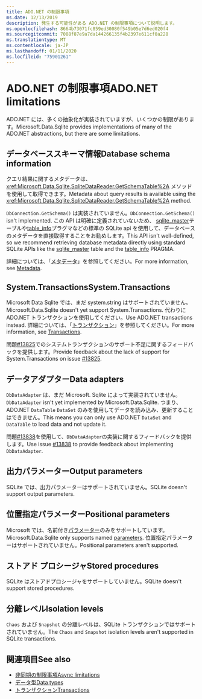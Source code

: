 ```yaml
---
title: ADO.NET の制限事項
ms.date: 12/13/2019
description: 発生する可能性がある ADO.NET の制限事項について説明します。
ms.openlocfilehash: 8664b73071fc859ed30080f549b05e7d6ed020f4
ms.sourcegitcommit: 7088f87e9a7da144266135f4b2397e611cf0a228
ms.translationtype: MT
ms.contentlocale: ja-JP
ms.lasthandoff: 01/11/2020
ms.locfileid: "75901261"
---
```

# <a name="adonet-limitations"></a><span data-ttu-id="f8a69-103">ADO.NET の制限事項</span><span class="sxs-lookup"><span data-stu-id="f8a69-103">ADO.NET limitations</span></span>

<span data-ttu-id="f8a69-104">ADO.NET には、多くの抽象化が実装されていますが、いくつかの制限があります。</span><span class="sxs-lookup"><span data-stu-id="f8a69-104">Microsoft.Data.Sqlite provides implementations of many of the ADO.NET abstractions, but there are some limitations.</span></span>

## <a name="database-schema-information"></a><span data-ttu-id="f8a69-105">データベーススキーマ情報</span><span class="sxs-lookup"><span data-stu-id="f8a69-105">Database schema information</span></span>

<span data-ttu-id="f8a69-106">クエリ結果に関するメタデータは、<xref:Microsoft.Data.Sqlite.SqliteDataReader.GetSchemaTable%2A> メソッドを使用して取得できます。</span><span class="sxs-lookup"><span data-stu-id="f8a69-106">Metadata about query results is available using the <xref:Microsoft.Data.Sqlite.SqliteDataReader.GetSchemaTable%2A> method.</span></span>

<span data-ttu-id="f8a69-107">`DbConnection.GetSchema()` は実装されていません。</span><span class="sxs-lookup"><span data-stu-id="f8a69-107">`DbConnection.GetSchema()` isn't implemented.</span></span> <span data-ttu-id="f8a69-108">この API は明確に定義されていないため、 [sqlite_master](https://www.sqlite.org/fileformat.html#storage_of_the_sql_database_schema)テーブルや[table_info](https://www.sqlite.org/pragma.html#pragma_table_info)プラグマなどの標準の SQLite api を使用して、データベースのメタデータを直接取得することをお勧めします。</span><span class="sxs-lookup"><span data-stu-id="f8a69-108">This API isn't well-defined, so we recommend retrieving database metadata directly using standard SQLite APIs like the [sqlite_master](https://www.sqlite.org/fileformat.html#storage_of_the_sql_database_schema) table and the [table_info](https://www.sqlite.org/pragma.html#pragma_table_info) PRAGMA.</span></span>

<span data-ttu-id="f8a69-109">詳細については、「[メタデータ](metadata.md)」を参照してください。</span><span class="sxs-lookup"><span data-stu-id="f8a69-109">For more information, see [Metadata](metadata.md).</span></span>

## <a name="systemtransactions"></a><span data-ttu-id="f8a69-110">System.Transactions</span><span class="sxs-lookup"><span data-stu-id="f8a69-110">System.Transactions</span></span>

<span data-ttu-id="f8a69-111">Microsoft Data Sqlite では、まだ system.string はサポートされていません。</span><span class="sxs-lookup"><span data-stu-id="f8a69-111">Microsoft.Data.Sqlite doesn't yet support System.Transactions.</span></span> <span data-ttu-id="f8a69-112">代わりに ADO.NET トランザクションを使用してください。</span><span class="sxs-lookup"><span data-stu-id="f8a69-112">Use ADO.NET transactions instead.</span></span> <span data-ttu-id="f8a69-113">詳細については、「[トランザクション](transactions.md)」を参照してください。</span><span class="sxs-lookup"><span data-stu-id="f8a69-113">For more information, see [Transactions](transactions.md).</span></span>

<span data-ttu-id="f8a69-114">問題[#13825](https://github.com/dotnet/efcore/issues/13825)でのシステムトランザクションのサポート不足に関するフィードバックを提供します。</span><span class="sxs-lookup"><span data-stu-id="f8a69-114">Provide feedback about the lack of support for System.Transactions on issue [#13825](https://github.com/dotnet/efcore/issues/13825).</span></span>

## <a name="data-adapters"></a><span data-ttu-id="f8a69-115">データアダプター</span><span class="sxs-lookup"><span data-stu-id="f8a69-115">Data adapters</span></span>

<span data-ttu-id="f8a69-116">`DbDataAdapter` は、まだ Microsoft. Sqlite によって実装されていません。</span><span class="sxs-lookup"><span data-stu-id="f8a69-116">`DbDataAdapter` isn't yet implemented by Microsoft.Data.Sqlite.</span></span> <span data-ttu-id="f8a69-117">つまり、ADO.NET `DataTable` `DataSet` のみを使用してデータを読み込み、更新することはできません。</span><span class="sxs-lookup"><span data-stu-id="f8a69-117">This means you can only use ADO.NET `DataSet` and `DataTable` to load data and not update it.</span></span>

<span data-ttu-id="f8a69-118">問題[#13838](https://github.com/dotnet/efcore/issues/13838)を使用して、`DbDataAdapter`の実装に関するフィードバックを提供します。</span><span class="sxs-lookup"><span data-stu-id="f8a69-118">Use issue [#13838](https://github.com/dotnet/efcore/issues/13838) to provide feedback about implementing `DbDataAdapter`.</span></span>

## <a name="output-parameters"></a><span data-ttu-id="f8a69-119">出力パラメーター</span><span class="sxs-lookup"><span data-stu-id="f8a69-119">Output parameters</span></span>

<span data-ttu-id="f8a69-120">SQLite では、出力パラメーターはサポートされていません。</span><span class="sxs-lookup"><span data-stu-id="f8a69-120">SQLite doesn't support output parameters.</span></span>

## <a name="positional-parameters"></a><span data-ttu-id="f8a69-121">位置指定パラメーター</span><span class="sxs-lookup"><span data-stu-id="f8a69-121">Positional parameters</span></span>

<span data-ttu-id="f8a69-122">Microsoft では、名前付き[パラメーター](parameters.md)のみをサポートしています。</span><span class="sxs-lookup"><span data-stu-id="f8a69-122">Microsoft.Data.Sqlite only supports named [parameters](parameters.md).</span></span> <span data-ttu-id="f8a69-123">位置指定パラメーターはサポートされていません。</span><span class="sxs-lookup"><span data-stu-id="f8a69-123">Positional parameters aren't supported.</span></span>

## <a name="stored-procedures"></a><span data-ttu-id="f8a69-124">ストアド プロシージャ</span><span class="sxs-lookup"><span data-stu-id="f8a69-124">Stored procedures</span></span>

<span data-ttu-id="f8a69-125">SQLite はストアドプロシージャをサポートしていません。</span><span class="sxs-lookup"><span data-stu-id="f8a69-125">SQLite doesn't support stored procedures.</span></span>

## <a name="isolation-levels"></a><span data-ttu-id="f8a69-126">分離レベル</span><span class="sxs-lookup"><span data-stu-id="f8a69-126">Isolation levels</span></span>

<span data-ttu-id="f8a69-127">`Chaos` および `Snapshot` の分離レベルは、SQLite トランザクションではサポートされていません。</span><span class="sxs-lookup"><span data-stu-id="f8a69-127">The `Chaos` and `Snapshot` isolation levels aren't supported in SQLite transactions.</span></span>

## <a name="see-also"></a><span data-ttu-id="f8a69-128">関連項目</span><span class="sxs-lookup"><span data-stu-id="f8a69-128">See also</span></span>

* [<span data-ttu-id="f8a69-129">非同期の制限事項</span><span class="sxs-lookup"><span data-stu-id="f8a69-129">Async limitations</span></span>](async.md)
* [<span data-ttu-id="f8a69-130">データ型</span><span class="sxs-lookup"><span data-stu-id="f8a69-130">Data types</span></span>](types.md)
* [<span data-ttu-id="f8a69-131">トランザクション</span><span class="sxs-lookup"><span data-stu-id="f8a69-131">Transactions</span></span>](transactions.md)
